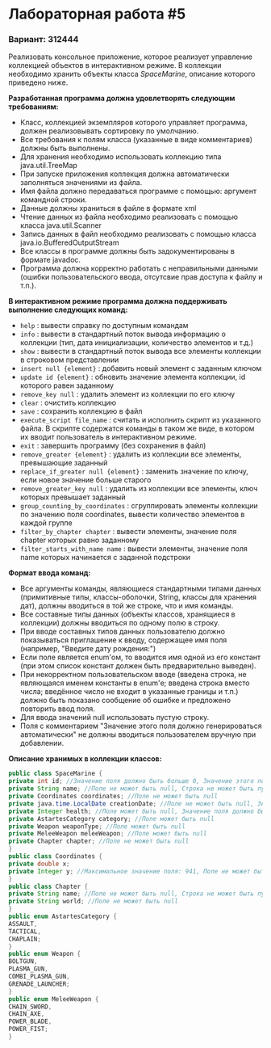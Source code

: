 # Лабораторная работа #5
### Вариант: 312444

Реализовать консольное приложение, которое реализует управление коллекцией объектов в интерактивном режиме. В коллекции необходимо хранить объекты класса _SpaceMarine_, описание которого приведено ниже.

__Разработанная программа должна удовлетворять следующим требованиям:__

- Класс, коллекцией экземпляров которого управляет программа, должен реализовывать сортировку по умолчанию.
- Все требования к полям класса (указанные в виде комментариев) должны быть выполнены.
- Для хранения необходимо использовать коллекцию типа java.util.TreeMap
- При запуске приложения коллекция должна автоматически заполняться значениями из файла.
- Имя файла должно передаваться программе с помощью: аргумент командной строки.
- Данные должны храниться в файле в формате xml
- Чтение данных из файла необходимо реализовать с помощью класса java.util.Scanner
- Запись данных в файл необходимо реализовать с помощью класса java.io.BufferedOutputStream
- Все классы в программе должны быть задокументированы в формате javadoc.
- Программа должна корректно работать с неправильными данными (ошибки пользовательского ввода, отсутсвие прав доступа к файлу и т.п.).

__В интерактивном режиме программа должна поддерживать выполнение следующих команд:__

- ```help``` : вывести справку по доступным командам
- ```info``` : вывести в стандартный поток вывода информацию о коллекции (тип, дата инициализации, количество элементов и т.д.)
- ```show``` : вывести в стандартный поток вывода все элементы коллекции в строковом представлении
- ```insert null {element}``` : добавить новый элемент с заданным ключом
- ```update id {element}``` : обновить значение элемента коллекции, id которого равен заданному
- ```remove_key null``` : удалить элемент из коллекции по его ключу
- ```clear``` : очистить коллекцию
- ```save``` : сохранить коллекцию в файл
- ```execute_script file_name``` : считать и исполнить скрипт из указанного файла. В скрипте содержатся команды в таком же виде, в котором их вводит пользователь в интерактивном режиме.
- ```exit``` : завершить программу (без сохранения в файл)
- ```remove_greater {element}``` : удалить из коллекции все элементы, превышающие заданный
- ```replace_if_greater null {element}``` : заменить значение по ключу, если новое значение больше старого
- ```remove_greater_key null``` : удалить из коллекции все элементы, ключ которых превышает заданный
- ```group_counting_by_coordinates``` : сгруппировать элементы коллекции по значению поля coordinates, вывести количество элементов в каждой группе
- ```filter_by_chapter chapter``` : вывести элементы, значение поля chapter которых равно заданному
- ```filter_starts_with_name name``` : вывести элементы, значение поля name которых начинается с заданной подстроки

__Формат ввода команд:__

- Все аргументы команды, являющиеся стандартными типами данных (примитивные типы, классы-оболочки, String, классы для хранения дат), должны вводиться в той же строке, что и имя команды.
- Все составные типы данных (объекты классов, хранящиеся в коллекции) должны вводиться по одному полю в строку.
- При вводе составных типов данных пользователю должно показываться приглашение к вводу, содержащее имя поля (например, "Введите дату рождения:")
- Если поле является enum'ом, то вводится имя одной из его констант (при этом список констант должен быть предварительно выведен).
- При некорректном пользовательском вводе (введена строка, не являющаяся именем константы в enum'е; введена строка вместо числа; введённое число не входит в указанные границы и т.п.) должно быть показано сообщение об ошибке и предложено повторить ввод поля.
- Для ввода значений null использовать пустую строку.
- Поля с комментарием "Значение этого поля должно генерироваться автоматически" не должны вводиться пользователем вручную при добавлении.

__Описание хранимых в коллекции классов:__

```java
public class SpaceMarine {
private int id; //Значение поля должно быть больше 0, Значение этого поля должно быть уникальным, Значение этого поля должно генерироваться автоматически
private String name; //Поле не может быть null, Строка не может быть пустой
private Coordinates coordinates; //Поле не может быть null
private java.time.LocalDate creationDate; //Поле не может быть null, Значение этого поля должно генерироваться автоматически
private Integer health; //Поле может быть null, Значение поля должно быть больше 0
private AstartesCategory category; //Поле может быть null
private Weapon weaponType; //Поле может быть null
private MeleeWeapon meleeWeapon; //Поле может быть null
private Chapter chapter; //Поле не может быть null
}
public class Coordinates {
private double x;
private Integer y; //Максимальное значение поля: 941, Поле не может быть null
}
public class Chapter {
private String name; //Поле не может быть null, Строка не может быть пустой
private String world; //Поле не может быть null
}
public enum AstartesCategory {
ASSAULT,
TACTICAL,
CHAPLAIN;
}
public enum Weapon {
BOLTGUN,
PLASMA_GUN,
COMBI_PLASMA_GUN,
GRENADE_LAUNCHER;
}
public enum MeleeWeapon {
CHAIN_SWORD,
CHAIN_AXE,
POWER_BLADE,
POWER_FIST;
}
```